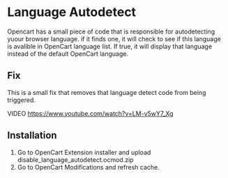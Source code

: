 # Language Autodetect

Opencart has a small piece of code that is responsible for autodetecting yuour browser language. if it finds one, it will check to see if this language is avalible in OpenCart language list. If true, it will display that language instead of the default OpenCart language.

## Fix

This is a small fix that removes that language detect code from being triggered. 

VIDEO https://www.youtube.com/watch?v=LM-v5wY7_Xg


## Installation

1. Go to OpenCart Extension installer and upload disable_language_autodetect.ocmod.zip
2. Go to OpenCart Modifications and refresh cache. 
